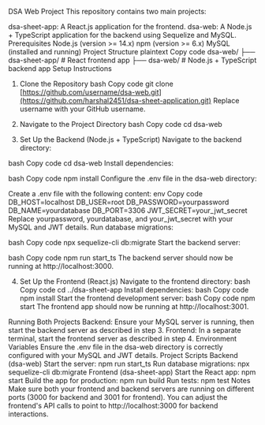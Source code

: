 DSA Web Project
This repository contains two main projects:

dsa-sheet-app: A React.js application for the frontend.
dsa-web: A Node.js + TypeScript application for the backend using Sequelize and MySQL.
Prerequisites
Node.js (version >= 14.x)
npm (version >= 6.x)
MySQL (installed and running)
Project Structure
plaintext
Copy code
dsa-web/
  ├── dsa-sheet-app/       # React frontend app
  ├── dsa-web/             # Node.js + TypeScript backend app
Setup Instructions
1. Clone the Repository
bash
Copy code
git clone [https://github.com/username/dsa-web.git](https://github.com/harshal2451/dsa-sheet-application.git)
Replace username with your GitHub username.

2. Navigate to the Project Directory
bash
Copy code
cd dsa-web
3. Set Up the Backend (Node.js + TypeScript)
Navigate to the backend directory:

bash
Copy code
cd dsa-web
Install dependencies:

bash
Copy code
npm install
Configure the .env file in the dsa-web directory:

Create a .env file with the following content:
env
Copy code
DB_HOST=localhost
DB_USER=root
DB_PASSWORD=yourpassword
DB_NAME=yourdatabase
DB_PORT=3306
JWT_SECRET=your_jwt_secret
Replace yourpassword, yourdatabase, and your_jwt_secret with your MySQL and JWT details.
Run database migrations:

bash
Copy code
npx sequelize-cli db:migrate
Start the backend server:

bash
Copy code
npm run start_ts
The backend server should now be running at http://localhost:3000.

4. Set Up the Frontend (React.js)
Navigate to the frontend directory:
bash
Copy code
cd ../dsa-sheet-app
Install dependencies:
bash
Copy code
npm install
Start the frontend development server:
bash
Copy code
npm start
The frontend app should now be running at http://localhost:3001.

Running Both Projects
Backend: Ensure your MySQL server is running, then start the backend server as described in step 3.
Frontend: In a separate terminal, start the frontend server as described in step 4.
Environment Variables
Ensure the .env file in the dsa-web directory is correctly configured with your MySQL and JWT details.
Project Scripts
Backend (dsa-web)
Start the server: npm run start_ts
Run database migrations: npx sequelize-cli db:migrate
Frontend (dsa-sheet-app)
Start the React app: npm start
Build the app for production: npm run build
Run tests: npm test
Notes
Make sure both your frontend and backend servers are running on different ports (3000 for backend and 3001 for frontend).
You can adjust the frontend's API calls to point to http://localhost:3000 for backend interactions.
